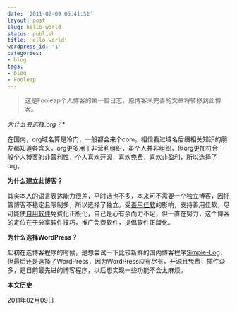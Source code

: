 ```yaml
---
date: '2011-02-09 06:41:51'
layout: post
slug: hello-world
status: publish
title: Hello world!
wordpress_id: '1'
categories:
- blog
tags:
- blog
- Fooleap
---
```


> 这是Fooleap个人博客的第一篇日志，原博客未完善的文章将转移到此博客。



**为什么会选择*.org？**

在国内，org域名算是冷门，一般都会来个com。相信看过域名后缀相关知识的朋友都知道各含义，org更多用于非营利组织，虽个人并非组织，但org更加符合一般个人博客的非营利性，个人喜欢开源，喜欢免费，喜欢非盈利，所以选择了org。

**为什么建立此博客？**

其实本人的语言表达能力很差，平时话也不多，本来可不需要一个独立博客，因托管博客不稳定且限制多，所以选择了独立。受[善用佳软](http://xbeta.info)的影响，支持善用佳软，尽可能使[自用软件](http://fooleap.org/default-software.html)免费化正版化，自己是心有余而力不足，但一直在努力，这个博客的定位在于分享软件技巧，推广免费软件，提倡软件正版化。

**为什么选择WordPress？**

起初在选博客程序的时候，是想尝试一下比较新鲜的国内博客程序[Simple-Log](http://www.simple-log.com/)，但最后还是选择了WordPress，因为WordPress应有尽有，开源且免费，插件众多，是目前最先进的博客程序，以后想实现一些功能不会太麻烦。

**本文历史**

2011年02月09日
